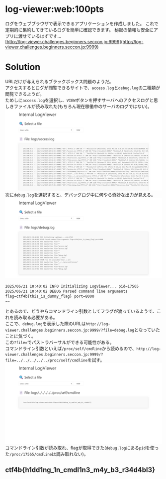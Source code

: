 # log-viewer:web:100pts
ログをウェブブラウザで表示できるアプリケーションを作成しました。 これで定期的に集約してきているログを簡単に確認できます。 秘密の情報も安全にアプリに渡せているはずです...  
[http://log-viewer.challenges.beginners.seccon.jp:9999](http://log-viewer.challenges.beginners.seccon.jp:9999)  

# Solution
URLだけが与えられるブラックボックス問題のようだ。  
アクセスするとログが閲覧できるサイトで、`access.log`と`debug.log`の二種類が閲覧できるようだ。  
ためしに`access.log`を選択し、`VIEW`ボタンを押すサーバへのアクセスログと思しきファイルが読み取れた(もちろん現在稼働中のサーバのログではない)。  
![access.log.png](site/access.log.png)  
次に`debug.log`を選択すると、デバッグログ中に何やら奇妙な出力が見える。  
![debug.log.png](site/debug.log.png)  
```
2025/06/21 10:40:02 INFO Initializing LogViewer... pid=17565
2025/06/21 10:40:02 DEBUG Parsed command line arguments flag=ctf4b{this_is_dummy_flag} port=8000
~~
```
とあるので、どうやらコマンドライン引数としてフラグが渡っているようで、これを読み取る必要がある。  
ここで、`debug.log`を表示した際のURLは`http://log-viewer.challenges.beginners.seccon.jp:9999/?file=debug.log`となっていたことに気づく。  
この`?file=`でパストラバーサルができる可能性がある。  
コマンドライン引数といえば`/proc/self/cmdline`から読めるので、`http://log-viewer.challenges.beginners.seccon.jp:9999/?file=../../../../../proc/self/cmdline`を試す。  
![flag.png](site/flag.png)  
コマンドライン引数が読み取れ、flagが取得できた(`debug.log`にある`pid`を使った`/proc/17565/cmdline`は読み取れない)。  

## ctf4b{h1dd1ng_1n_cmdl1n3_m4y_b3_r34d4bl3}